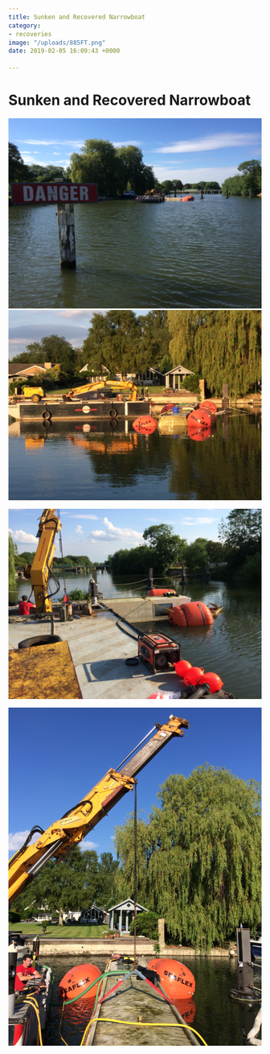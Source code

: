 ```yaml
---
title: Sunken and Recovered Narrowboat
category:
- recoveries
image: "/uploads/885FT.png"
date: 2019-02-05 16:09:43 +0000

---
```

# Sunken and Recovered Narrowboat

![](/uploads/892.JPG)![](/uploads/890.JPG)

![](/uploads/880.JPG)

_![](/uploads/885.JPG)_